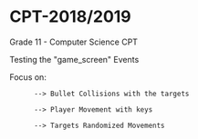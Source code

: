 # CPT-2018/2019
Grade 11 - Computer Science CPT

Testing the "game_screen" Events

Focus on:

          --> Bullet Collisions with the targets
          
          --> Player Movement with keys
          
          --> Targets Randomized Movements 
